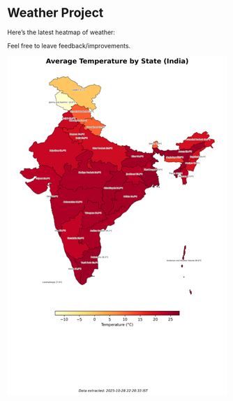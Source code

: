 # Weather Project

Here’s the latest heatmap of weather:

Feel free to leave feedback/improvements.

![India Heatmap](docs/assets/india_heatmap.png?v=00F45B)
